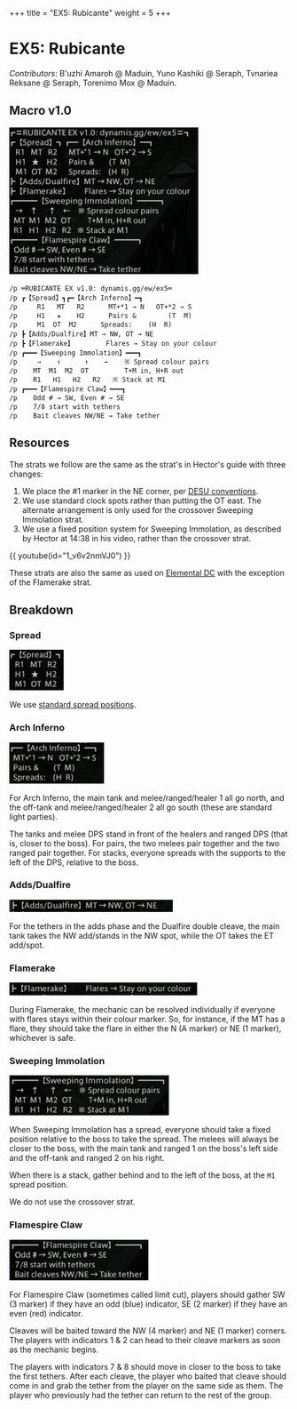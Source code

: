 +++
title = "EX5: Rubicante"
weight = 5
+++
# EX5: Rubicante

*Contributors*:
B'uzhi Amaroh @ Maduin,
Yuno Kashiki @ Seraph,
Tvnariea Reksane @ Seraph,
Torenimo Mox @ Maduin.

## Macro v1.0

![](macro.png)

```
/p ═RUBICANTE EX v1.0: dynamis.gg/ew/ex5═
/p ┏【Spread】┓┏━【Arch Inferno】━┓
/p     R1   MT   R2      MT+*1 → N   OT+*2 → S
/p     H1   ★    H2      Pairs &        (T  M)
/p     M1  OT  M2      Spreads:    (H  R)
/p ┣【Adds/Dualfire】MT → NW, OT → NE
/p ┣【Flamerake】        Flares → Stay on your colour
/p ┏━━━【Sweeping Immolation】━━━┓
/p     →    ↑      ↑    ←    ※ Spread colour pairs
/p    MT  M1  M2  OT         T+M in, H+R out
/p    R1   H1   H2   R2   ※ Stack at M1
/p ┏━━━【Flamespire Claw】━━━┓
/p    Odd # → SW, Even # → SE
/p    7/8 start with tethers
/p    Bait cleaves NW/NE → Take tether
```

## Resources

The strats we follow are the same as the strat's in Hector's guide with three changes:

1. We place the #1 marker in the NE corner, per [DESU conventions](/conventions#markers).
2. We use standard clock spots rather than putting the OT east. The alternate arrangement is only used for the crossover Sweeping Immolation strat.
3. We use a fixed position system for Sweeping Immolation, as described by Hector at 14:38 in his video, rather than the crossover strat.

{{ youtube(id="1_v6v2nmVJ0") }}

These strats are also the same as used on [Elemental DC](https://tuufless.github.io/FFXIV-Elemental-Raid-Macros/6.0_endwalker/extreme_trials/rubicante/) with the exception of the Flamerake strat.

## Breakdown

### Spread

![](spread.png)

We use [standard spread positions](/etiquette#positions).

### Arch Inferno

![](arch-inferno.png)

For Arch Inferno, the main tank and melee/ranged/healer 1 all go north, and the off-tank and melee/ranged/healer 2 all go south (these are standard light parties).

The tanks and melee DPS stand in front of the healers and ranged DPS (that is, closer to the boss).
For pairs, the two melees pair together and the two ranged pair together.
For stacks, everyone spreads with the supports to the left of the DPS, relative to the boss.

### Adds/Dualfire

![](tanks.png)

For the tethers in the adds phase and the Dualfire double cleave, the main tank takes the NW add/stands in the NW spot, while the OT takes the ET add/spot.

### Flamerake

![](flamerake.png)

During Flamerake, the mechanic can be resolved individually if everyone with flares stays within their colour marker. So, for instance, if the MT has a flare, they should take the flare in either the N (A marker) or NE (1 marker), whichever is safe.

### Sweeping Immolation

![](sweeping-immolation.png)

When Sweeping Immolation has a spread, everyone should take a fixed position relative to the boss to take the spread.
The melees will always be closer to the boss, with the main tank and ranged 1 on the boss's left side and the off-tank and ranged 2 on his right.

When there is a stack, gather behind and to the left of the boss, at the `M1` spread position.

We do not use the crossover strat.

### Flamespire Claw

![](flamespire.png)

For Flamespire Claw (sometimes called limit cut), players should gather SW (3 marker) if they have an odd (blue) indicator, SE (2 marker) if they have an even (red) indicator.

Cleaves will be baited toward the NW (4 marker) and NE (1 marker) corners.
The players with indicators 1 & 2 can head to their cleave markers as soon as the mechanic begins.

The players with indicators 7 & 8 should move in closer to the boss to take the first tethers.
After each cleave, the player who baited that cleave should come in and grab the tether from the player on the same side as them.
The player who previously had the tether can return to the rest of the group.


